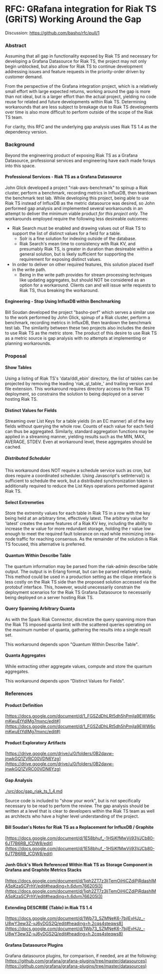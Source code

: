 # RFC: GRafana integration for Riak TS (GRiTS) Working Around the Gap

Discussion: https://github.com/basho/rfc/pull/1

### Abstract
Assuming that all gap in functionality exposed by Riak TS and necessary for
developing a Grafana Datasource for Riak TS, the project may not only begin
unblocked, but also allow for Riak TS to continue development addressing issues
and feature requests in the priority-order driven by customer demand.

From the perspective of the Grafana integration project, which is a relatively
small effort with large expected returns, working around the gap is more than
not ideal, but is a larger effort than the actual project, yielding no code
reuse for related and future developments within Riak TS. Determining
workarounds that are less subject to breakage due to Riak TS developments over
time is also more difficult to perform outside of the scope of the Riak TS team.

For clarity, this RFC and the underlying gap analysis uses Riak TS 1.4 as the
dependency version.

### Background
Beyond the engineering product of exposing Riak TS as a Grafana Datasource,
professional services and engineering have each made forays into this space.

#### Professional Services - Riak TS as a Grafana Datasource
John Glick developed a project "riak-aws-benchmark" to spinup a Riak cluster,
perform a benchmark, recording metrics in InfluxDB, then teardown the benchmark
test lab. While developing this project, being able to use Riak TS instead of
InfluxDB as the metric datasource was desired, so John performed gap analysis
and implemented several workarounds in an attempt to deliver the minimum viable
product _for this project only_. The workarounds employed require the following
less desireable outcomes:

* Riak Search must be enabled and drawing values out of Riak TS to support the
list of distinct values for a field for a table.
  * Solr is a fine solution for indexing outside of the database.
  * Riak Search's mean time to consistency with Riak KV, and presumably Riak TS,
  is greater in duration than desireable within a general solution, but is
  likely sufficient for supporting the requirement for exposing distinct values.
* In order to deliver on other required features, this solution placed itself in
the write path.
  * Being in the write path provides for stream processing techniques like
  updating aggregates, but should NOT be considered as an option for a
  workaround. Clients can and will issue write requests to Riak TS, thus
  breaking the workaround.

#### Engineering - Stop Using InfluxDB within Benchmarking
Bill Soudan developed the project "basho-perf" which serves a similar use to the
work performed by John Glick, spinup of a Riak cluster, perform a benchmark,
recording metrics in InfluxDB, then teardown the benchmark test lab. The
similarity between these two projects also includes the desire to use Riak TS as
the metric store. The product of this desire to use Riak TS as a metric source
is gap analysis with no attempts at implementing or planning workarounds.

### Proposal
#### Show Tables
Using a listing of Riak TS's 'data/ddl_ebin' directory, the list of tables can be projected by removing the leading 'riak_ql_table_' and trailing version and file extension. This workaround requires directory access to the Riak TS deployment, so constrains the solution to being deployed on a server hosting Riak TS.

#### Distinct Values for Fields
Streaming over List Keys for a table yields (in an EC manner) all of the key fields without querying the whole row. Counts of each value for each field can thus be aggregated. Similarly, standard aggregation functions may be applied in a streaming manner, yielding results such as the MIN, MAX, AVERAGE, STDEV. Even at workaround level, these aggregates should be cached.

##### Distributed Scheduler
This workaround does NOT require a schedule service such as cron, but does
require a coordinated scheduler. Using Javascript's setInterval() is sufficient
to schedule the work, but a distributed synchronization token is additionally
required to reduce the List Keys operations performed against Riak TS.

#### Select Extremeties
Store the extremity values for each table in Riak TS in a row with the key being held at an arbitrary time, effectively latest. The arbitrary value for 'latest' creates the same features of a Riak KV key, including the ability to increase the w value for more redundant storage, holding the r value low enough to meet the required fault tolerance on read while minimizing intra-node traffic for reaching consensus. As the remainder of the solution is Riak TS focused, this alternative is preferred.

#### Quantum Within Describe Table
The quantum information may be parsed from the riak-admin describe table output. The output is in Erlang format, but can be parsed relatively easily. This method could be used in a production setting as the clique interface is less costly on the Riak TS side than the proposed solution accessed via the protobuf interface. This, however, would unecessarily constrain the deployment scenarios for the Riak TS Grafana Datasource to necessarily being deployed on a server hosting Riak TS.

#### Query Spanning Arbitrary Quanta
As with the Spark Riak Connector, discretize the query spanning more than the Riak TS imposed quanta limit with the scattered queries operating on the maximum number of quanta, gathering the results into a single result set.

This workaround depends upon "Quantum Within Describe Table".

#### Quanta Aggregates
While extracting other aggregate values, compute and store the quantum aggregates.

This workaround depends upon "Distinct Values for Fields".

### References
#### Product Definition
[https://docs.google.com/document/d/1_FGSZdDhLRt5dh5hPmjla9EWW6cmKwuEtYdlMg7mxnc/edit#](https://docs.google.com/document/d/1_FGSZdDhLRt5dh5hPmjla9EWW6cmKwuEtYdlMg7mxnc/edit#)

#### Product Exploratory Artifacts
[https://drive.google.com/drive/u/0/folders/0B2davw-jnwkGQ1ZVRC00VDN6Yzg](https://drive.google.com/drive/u/0/folders/0B2davw-jnwkGQ1ZVRC00VDN6Yzg)

#### Gap Analysis
[./src/doc/gap_riak_ts_1_4.md](./src/doc/gap_riak_ts_1_4.md)

Source code is included to "show your work", but is not specifically necessary
to be read to perform the review. The gap analysis should be written at a level
that is clear to developers within the Riak TS team as well as architects who
have a higher level understanding of the project. 

#### Bill Soudan's Notes for Riak TS as a Replacement for InfluxDB / Graphite
[https://docs.google.com/document/d/1E58bhuf_-1HSjKfMwVij93VJCb80-6JT7B6RB_lCDW8/edit](https://docs.google.com/document/d/1E58bhuf_-1HSjKfMwVij93VJCb80-6JT7B6RB_lCDW8/edit)

#### Jonh Glick's Work Referenced Within Riak TS as Storage Component in Grafana and Graphite Metrics Stacks
[https://docs.google.com/document/d/1jqh2ZT7z3ljTemOiHiCZdiPjRdashlMA5pKzaSCPrhY/edit#heading=h.6dvm766205l3](https://docs.google.com/document/d/1jqh2ZT7z3ljTemOiHiCZdiPjRdashlMA5pKzaSCPrhY/edit#heading=h.6dvm766205l3)

#### Extending DESCRIBE (Table) in Riak TS 1.4
[https://docs.google.com/document/d/1Wb73_SZMNeK6-7bjlEvHJz_-U8wY3ew3Z-vJ6yDGS2Q/edit#heading=h.2cqs4steqws8](https://docs.google.com/document/d/1Wb73_SZMNeK6-7bjlEvHJz_-U8wY3ew3Z-vJ6yDGS2Q/edit#heading=h.2cqs4steqws8)

#### Grafana Datasource Plugins
Grafana datasource plugins, for comparison, if needed, are at the following:
[https://github.com/grafana/grafana-plugins/tree/master/datasources](https://github.com/grafana/grafana-plugins/tree/master/datasources)
